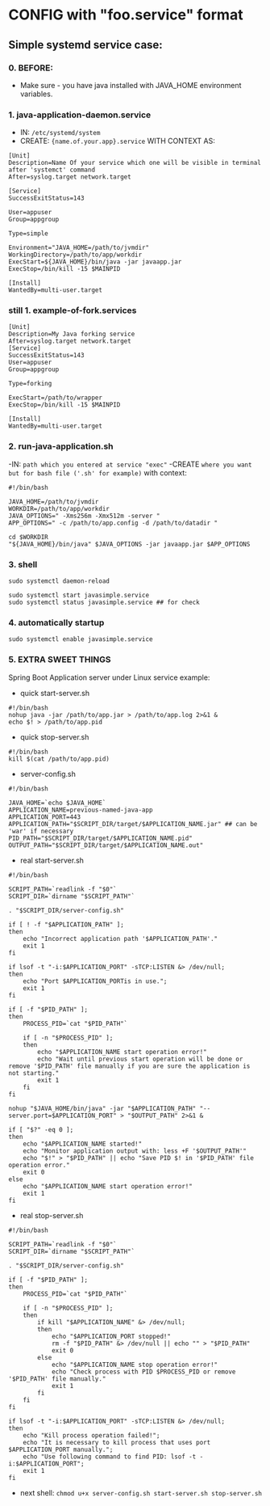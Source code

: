 # CONFIG with "foo.service" format

## Simple systemd service case:

### 0. BEFORE:
- Make sure - you have java installed with JAVA_HOME environment variables.

### 1. java-application-daemon.service
- IN:   `/etc/systemd/system`
- CREATE: `{name.of.your.app}.service` WITH CONTEXT AS:
```services
[Unit]
Description=Name Of your service which one will be visible in terminal after 'systemct' command
After=syslog.target network.target

[Service]
SuccessExitStatus=143

User=appuser
Group=appgroup

Type=simple

Environment="JAVA_HOME=/path/to/jvmdir"
WorkingDirectory=/path/to/app/workdir
ExecStart=${JAVA_HOME}/bin/java -jar javaapp.jar
ExecStop=/bin/kill -15 $MAINPID

[Install]
WantedBy=multi-user.target
```
### still 1. example-of-fork.services

```
[Unit]
Description=My Java forking service
After=syslog.target network.target
[Service]
SuccessExitStatus=143
User=appuser
Group=appgroup

Type=forking

ExecStart=/path/to/wrapper
ExecStop=/bin/kill -15 $MAINPID

[Install]
WantedBy=multi-user.target
```
### 2. run-java-application.sh
-IN:  `path which you entered at service "exec"`
-CREATE `where you want but for bash file ('.sh' for example)` with context:
```
#!/bin/bash

JAVA_HOME=/path/to/jvmdir
WORKDIR=/path/to/app/workdir
JAVA_OPTIONS=" -Xms256m -Xmx512m -server "
APP_OPTIONS=" -c /path/to/app.config -d /path/to/datadir "

cd $WORKDIR
"${JAVA_HOME}/bin/java" $JAVA_OPTIONS -jar javaapp.jar $APP_OPTIONS
```


### 3. shell
```shell
sudo systemctl daemon-reload

sudo systemctl start javasimple.service
sudo systemctl status javasimple.service ## for check
```
### 4. automatically startup
`sudo systemctl enable javasimple.service`

### 5. EXTRA SWEET THINGS

Spring Boot Application server under Linux service example:

- quick start-server.sh
```
#!/bin/bash
nohup java -jar /path/to/app.jar > /path/to/app.log 2>&1 &
echo $! > /path/to/app.pid
```
- quick stop-server.sh
```
#!/bin/bash
kill $(cat /path/to/app.pid)
```
- server-config.sh
```
#!/bin/bash

JAVA_HOME=`echo $JAVA_HOME`
APPLICATION_NAME=previous-named-java-app
APPLICATION_PORT=443
APPLICATION_PATH="$SCRIPT_DIR/target/$APPLICATION_NAME.jar" ## can be 'war' if necessary
PID_PATH="$SCRIPT_DIR/target/$APPLICATION_NAME.pid"
OUTPUT_PATH="$SCRIPT_DIR/target/$APPLICATION_NAME.out"
```
- real start-server.sh
```
#!/bin/bash

SCRIPT_PATH=`readlink -f "$0"`
SCRIPT_DIR=`dirname "$SCRIPT_PATH"`

. "$SCRIPT_DIR/server-config.sh"

if [ ! -f "$APPLICATION_PATH" ];
then
    echo "Incorrect application path '$APPLICATION_PATH'."
    exit 1
fi

if lsof -t "-i:$APPLICATION_PORT" -sTCP:LISTEN &> /dev/null;
then
    echo "Port $APPLICATION_PORTis in use.";
    exit 1
fi

if [ -f "$PID_PATH" ];
then
    PROCESS_PID=`cat "$PID_PATH"`

    if [ -n "$PROCESS_PID" ];
    then
        echo "$APPLICATION_NAME start operation error!"
        echo "Wait until previous start operation will be done or remove '$PID_PATH' file manually if you are sure the application is not starting."
        exit 1
    fi
fi

nohup "$JAVA_HOME/bin/java" -jar "$APPLICATION_PATH" "--server.port=$APPLICATION_PORT" > "$OUTPUT_PATH" 2>&1 &

if [ "$?" -eq 0 ];
then
    echo "$APPLICATION_NAME started!"
    echo "Monitor application output with: less +F '$OUTPUT_PATH'"
    echo "$!" > "$PID_PATH" || echo "Save PID $! in '$PID_PATH' file operation error."
    exit 0
else
    echo "$APPLICATION_NAME start operation error!"
    exit 1
fi
```
- real stop-server.sh
```
#!/bin/bash

SCRIPT_PATH=`readlink -f "$0"`
SCRIPT_DIR=`dirname "$SCRIPT_PATH"`

. "$SCRIPT_DIR/server-config.sh"

if [ -f "$PID_PATH" ];
then
    PROCESS_PID=`cat "$PID_PATH"`

    if [ -n "$PROCESS_PID" ];
    then
        if kill "$APPLICATION_NAME" &> /dev/null;
        then
            echo "$APPLICATION_PORT stopped!"
            rm -f "$PID_PATH" &> /dev/null || echo "" > "$PID_PATH"
            exit 0
        else
            echo "$APPLICATION_NAME stop operation error!"
            echo "Check process with PID $PROCESS_PID or remove '$PID_PATH' file manually."
            exit 1
        fi
    fi
fi

if lsof -t "-i:$APPLICATION_PORT" -sTCP:LISTEN &> /dev/null;
then
    echo "Kill process operation failed!";
    echo "It is necessary to kill process that uses port $APPLICATION_PORT manually.";
    echo "Use following command to find PID: lsof -t -i:$APPLICATION_PORT";
    exit 1
fi
```
- next shell:
`chmod u+x server-config.sh start-server.sh stop-server.sh`
